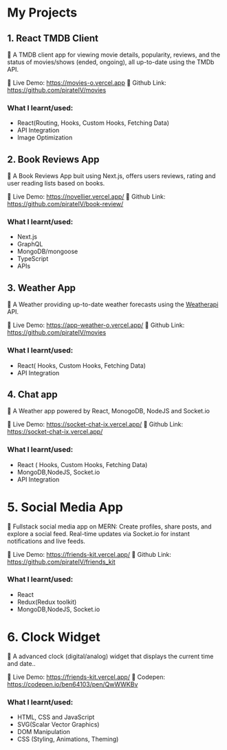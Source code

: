 # My Projects

## 1️. React TMDB Client

📌 A TMDB client app for viewing movie details, popularity, reviews, and the status of movies/shows (ended, ongoing), all up-to-date using the TMDb API.

🔗 Live Demo: https://movies-o.vercel.app
🔗 Github Link: https://github.com/pirateIV/movies

### What I learnt/used:

- React(Routing, Hooks, Custom Hooks, Fetching Data)
- API Integration
- Image Optimization

## 2. Book Reviews App

📌 A Book Reviews App buit using Next.js, offers users reviews, rating and user reading lists based on books.

🔗 Live Demo: https://novellier.vercel.app/
🔗 Github Link: https://github.com/pirateIV/book-review/

### What I learnt/used:

- Next.js
- GraphQL
- MongoDB/mongoose
- TypeScript
- APIs

## 3. Weather App

📌 A Weather providing up-to-date weather forecasts using the [Weatherapi](https://www.weatherapi.com/) API.

🔗 Live Demo: https://app-weather-o.vercel.app/
🔗 Github Link: https://github.com/pirateIV/movies

### What I learnt/used:

- React( Hooks, Custom Hooks, Fetching Data)
- API Integration

## 4. Chat app

📌 A Weather app powered by React, MonogoDB, NodeJS and Socket.io

🔗 Live Demo: https://socket-chat-ix.vercel.app/
🔗 Github Link: https://socket-chat-ix.vercel.app/

### What I learnt/used:

- React ( Hooks, Custom Hooks, Fetching Data)
- MongoDB,NodeJS, Socket.io
- API Integration

# 5. Social Media App

📌 Fullstack social media app on MERN: Create profiles, share posts, and explore a social feed. Real-time updates via Socket.io for instant notifications and live feeds.

🔗 Live Demo: https://friends-kit.vercel.app/
🔗 Github Link: https://github.com/pirateIV/friends_kit

### What I learnt/used:

- React
- Redux(Redux toolkit)
- MongoDB,NodeJS, Socket.io

# 6. Clock Widget

📌 A advanced clock (digital/analog) widget that displays the current time and date..

🔗 Live Demo: https://friends-kit.vercel.app/
🔗 Codepen: https://codepen.io/ben64103/pen/QwWWKBv

### What I learnt/used:

- HTML, CSS and JavaScript
- SVG(Scalar Vector Graphics)
- DOM Manipulation
- CSS (Styling, Animations, Theming)
